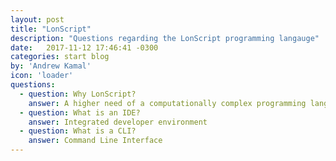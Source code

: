 ```yaml
---
layout: post
title: "LonScript"
description: "Questions regarding the LonScript programming langauge"
date:   2017-11-12 17:46:41 -0300
categories: start blog
by: 'Andrew Kamal'
icon: 'loader'
questions:
  - question: Why LonScript?
    answer: A higher need of a computationally complex programming language
  - question: What is an IDE?
    answer: Integrated developer environment
  - question: What is a CLI?
    answer: Command Line Interface
---
```

